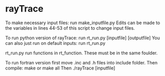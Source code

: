 # rayTrace

To make necessary input files: run make_inputfile.py
Edits can be made to the variables in lines 44-53 of this script to change input files.

To run python version of rayTrace: run rt_run.py [inputfile] [outputfile]
You can also just run on default inputs: run rt_run.py

rt_run.py run functions in rt_function.  These must be in the same foulder.

To run fortran version first move .inc and .h files into include folder.
Then compile: make or make all
Then ./rayTrace [inputfile]
